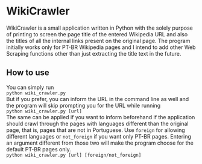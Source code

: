 # WikiCrawler

WikiCrawler is a small application written in Python with the solely purpose of printing to screen the page title of the entered Wikipedia URL and also the titles of all the internal links present on the original page. The program initially works only for PT-BR Wikipedia pages and I intend to add other Web Scraping functions other than just extracting the title text in the future.

## How to use

You can simply run  
  `python wiki_crawler.py`  
But if you prefer, you can inform the URL in the command line as well and the program will skip prompting you for the URL while running  
  `python wiki_crawler.py [url]`  
The same can be applied if you want to inform beforehand if the application should crawl through the pages with languages different than the original page, that is, pages that are not in Portuguese. Use `foreign` for allowing different languages or `not_foreign` if you want only PT-BR pages. Entering an argument different from those two will make the program choose for the default PT-BR pages only.   
  `python wiki_crawler.py [url] [foreign/not_foreign]`  
